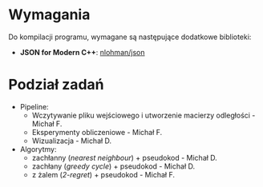 # Wymagania

Do kompilacji programu, wymagane są następujące dodatkowe biblioteki:

* **JSON for Modern C++**: [nlohman/json](https:github.com/nlohmann/json)


# Podział zadań

* Pipeline:
  * Wczytywanie pliku wejściowego i utworzenie macierzy odległości - Michał F.
  * Eksperymenty obliczeniowe - Michał F.
  * Wizualizacja - Michał D.
* Algorytmy:
  * zachłanny (*nearest neighbour*) + pseudokod - Michał D.
  * zachłany (*greedy cycle*) + pseudokod - Michał D.
  * z żalem (*2-regret*) + pseudokod - Michał F.